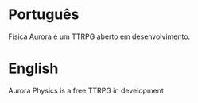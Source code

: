 # Português

Física Aurora é um TTRPG aberto em desenvolvimento.

# English

Aurora Physics is a free TTRPG in development
